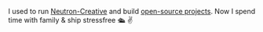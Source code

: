 I used to run <a target="_blank" href="https://neutroncreative.com">Neutron-Creative</a> and build <a target="_blank" href="https://singlelink.co">open-source projects</a>. Now I spend time with family & ship stressfree 🛳 ✌️
